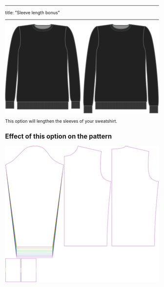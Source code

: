 - - -
title: "Sleeve length bonus"
- - -

![Sleeve length bonus](sleevelengthbonus.svg)

This option will lengthen the sleeves of your sweatshirt.

## Effect of this option on the pattern

![This image shows the effect of this option by superimposing several variants that have a different value for this option](sven_sleevelengthbonus_sample.svg "Effect of this option on the pattern")
